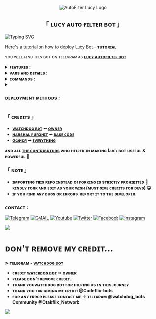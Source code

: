 <p align="center">
  <img src="https://graph.org/file/d88debe319cd52d403748.jpg" alt="AutoFilter Lucy Logo">
</p>
<h2 align="center">
  「 ʟᴜᴄʏ ᴀᴜᴛᴏ ғɪʟᴛᴇʀ ʙᴏᴛ 」
</h2>


![Typing SVG](https://readme-typing-svg.herokuapp.com/?lines=LUCY+AUTO+FILTER+BOT+!;CREATED+BY+CODEFLIX+BOTS!;A+ADVANCE+BOT+WITH+COOL+FEATURES!)
</p>

Here's a tutorial on how to deploy Lucy Bot - <b>[ᴛᴜᴛᴏʀɪᴀʟ](https://youtu.be/ogrubGanI_M?si=Q57HMr7q_kAdETun)</b>

ʏᴏᴜ ᴡɪʟʟ ꜰɪɴᴅ ᴛʜɪs ʙᴏᴛ ᴏɴ ᴛᴇʟᴇɢʀᴀᴍ ᴀs <b>[ʟᴜᴄʏ ᴀᴜᴛᴏғɪʟᴛᴇʀ ʙᴏᴛ](https://telegram.me/WD_filebot)</b>

<details>
  <summary><b>ꜰᴇᴀᴛᴜʀᴇs :</b></summary>

## ꜰᴇᴀᴛᴜʀᴇs
- [x] 𝑺𝒉𝒐𝒓𝒕𝒏𝒆𝒓 𝑺𝒖𝒑𝒑𝒐𝒓𝒕 𝒊𝒏 𝑺𝒕𝒓𝒆𝒂𝒎 𝒂𝒏𝒅 𝑫𝒐𝒘𝒏𝒍𝒐𝒂𝒅 𝒇𝒆𝒂𝒕𝒖𝒓𝒆 (coming soon)
- [x] 𝑮𝒐𝒐𝒅 𝑴𝒐𝒓𝒏𝒊𝒏𝒈, 𝑨𝒇𝒕𝒆𝒓𝒏𝒐𝒐𝒏, 𝑬𝒗𝒆𝒏𝒊𝒏𝒈, 𝑵𝒊𝒈𝒉𝒕 𝒘𝒊𝒔𝒉𝒆𝒔 
- [x] 𝑹𝒆𝒒𝒖𝒆𝒔𝒕 𝒕𝒐 𝒋𝒐𝒊𝒏 𝒊𝒏 𝑭𝒔𝒖𝒃
- [x] 𝑩𝒆𝒔𝒕 𝑺𝒕𝒓𝒆𝒂𝒎𝒊𝒏𝒈 𝑾𝒆𝒃𝒔𝒊𝒕𝒆 (coming soon)
- [x] 𝑷𝒓𝒆𝒎𝒊𝒖𝒎 𝒎𝒆𝒎𝒃𝒆𝒓𝒔𝒉𝒊𝒑 𝒎𝒂𝒏𝒂𝒈𝒆𝒎𝒆𝒏𝒕 
- [x] 𝐶𝑢𝑠𝑡𝑜𝑚 𝑆ℎ𝑜𝑟𝑡𝑛𝑒𝑟 ( 𝐴𝑙𝑙 𝑊𝑒𝑏𝑠𝑖𝑡𝑒𝑠 )
- [x] 𝑆𝑡𝑟𝑒𝑎𝑚 𝑜𝑛𝑙𝑖𝑛𝑒 𝑎𝑛𝑑 𝐹𝑎𝑠𝑡 𝐷𝑜𝑤𝑛𝑙𝑜𝑎𝑑
- [x] 𝐼𝑀𝐷𝐵 𝑇𝑒𝑚𝑝𝑙𝑎𝑡𝑒 𝑆𝑒𝑡
- [x] 𝐼𝑛𝑑𝑒𝑥𝑒𝑠 𝐹𝑖𝑙𝑒𝑠 𝑎𝑏𝑜𝑣𝑒 2𝐺𝐵
- [x] 𝑃𝑟𝑒𝐷𝑉𝐷 𝑎𝑛𝑑 𝐶𝑎𝑚𝑅𝑖𝑝 𝐷𝑒𝑙𝑒𝑡𝑒 𝑀𝑜𝑑𝑒
- [x] 𝑀𝑢𝑙𝑡𝑖𝑝𝑙𝑒 𝐹𝑖𝑙𝑒 𝐷𝑒𝑙𝑒𝑡𝑖𝑜𝑛
- [x] 𝑆𝑒𝑡𝑡𝑖𝑛𝑔𝑠 𝑀𝑒𝑛𝑢
- [x] 𝐹𝑜𝑟𝑐𝑒 𝑆𝑢𝑏𝑠𝑐𝑟𝑖𝑝𝑡𝑖𝑜𝑛
- [x] 𝑊𝑒𝑙𝑐𝑜𝑚𝑒 𝑀𝑒𝑠𝑠𝑎𝑔𝑒
- [x] 𝐴𝑢𝑡𝑜𝑚𝑎𝑡𝑖𝑐 𝐹𝑖𝑙𝑒 𝐹𝑖𝑙𝑡𝑒𝑟𝑖𝑛𝑔
- [x] 𝐷𝑜𝑢𝑏𝑙𝑒 𝐹𝑖𝑙𝑡𝑒𝑟 𝐵𝑢𝑡𝑡𝑜𝑛
- [x] 𝑆𝑖𝑛𝑔𝑙𝑒 𝐹𝑖𝑙𝑡𝑒𝑟 𝐵𝑢𝑡𝑡𝑜𝑛
- [x] 𝐵𝑜𝑡 𝑃𝑀 𝐹𝑖𝑙𝑒 𝑆𝑒𝑛𝑑 𝑀𝑜𝑑𝑒
- [x] 𝐴𝑢𝑡𝑜 𝐹𝑖𝑙𝑒 𝑆𝑒𝑛𝑑
- [x] 𝐹𝑜𝑟𝑤𝑎𝑟𝑑 𝑅𝑒𝑠𝑡𝑟𝑖𝑐𝑡𝑖𝑜𝑛
- [x] 𝐹𝑖𝑙𝑒 𝑃𝑟𝑜𝑡𝑒𝑐𝑡
- [x] 𝑀𝑎𝑛𝑢𝑎𝑙 𝐹𝑖𝑙𝑒 𝐹𝑖𝑙𝑡𝑒𝑟𝑖𝑛𝑔
- [x] 𝐺𝑙𝑜𝑏𝑎𝑙 𝐹𝑖𝑙𝑒 𝐹𝑖𝑙𝑡𝑒𝑟𝑖𝑛𝑔
- [x] 𝐼𝑀𝐷𝐵
- [x] 𝐴𝑑𝑚𝑖𝑛 𝐶𝑜𝑚𝑚𝑎𝑛𝑑𝑠
- [x] 𝑈𝑠𝑒𝑟 𝐵𝑟𝑜𝑎𝑑𝑐𝑎𝑠𝑡
- [x] 𝐺𝑟𝑜𝑢𝑝 𝐵𝑟𝑜𝑎𝑑𝑐𝑎𝑠𝑡
- [x] 𝐼𝑛𝑑𝑒𝑥
- [x] 𝐼𝑀𝐷𝐵 𝑠𝑒𝑎𝑟𝑐ℎ
- [x] 𝐼𝑛𝑙𝑖𝑛𝑒 𝑆𝑒𝑎𝑟𝑐ℎ
- [x] 𝑅𝑎𝑛𝑑𝑜𝑚 𝑝𝑖𝑐𝑠
- [x] 𝑖𝑑𝑠 𝑎𝑛𝑑 𝑈𝑠𝑒𝑟 𝑖𝑛𝑓𝑜 
- [x] 𝑆𝑡𝑎𝑡𝑠
- [x] 𝑈𝑠𝑒𝑟𝑠
- [x] 𝐶ℎ𝑎𝑡𝑠
- [x] 𝑈𝑠𝑒𝑟 𝐵𝑎𝑛
- [x] 𝑈𝑠𝑒𝑟 𝑈𝑛𝑏𝑎𝑛
- [x] 𝐶ℎ𝑎𝑡 𝐿𝑒𝑎𝑣𝑒
- [x] 𝐶ℎ𝑎𝑡 𝐷𝑖𝑠𝑎𝑏𝑙𝑒
- [x] 𝑆𝑝𝑒𝑙𝑙𝑖𝑛𝑔 𝐶ℎ𝑒𝑐𝑘 𝐹𝑒𝑎𝑡𝑢𝑟𝑒
- [x] 𝐹𝑖𝑙𝑒 𝑆𝑡𝑜𝑟𝑒
- [x] 𝐴𝑢𝑡𝑜 𝐷𝑒𝑙𝑒𝑡𝑒
- [x] ᴛᴇʟᴇɢʀᴀᴘʜ
- [x] ɢᴏᴏɢʟᴇ ᴀɪ
- [x] sᴏɴɢ ᴅᴏᴡɴʟᴏᴀᴅᴇʀ (ғʀᴏᴍ ʏᴏᴜᴛᴜʙᴇ)
- [x] ʀɪɴɢᴛᴜɴᴇ ᴅᴏᴡɴʟᴏᴀᴅᴇʀ
- [x] sᴛɪᴄᴋᴇʀ ɪᴅ
- [x] sᴘᴏᴛɪғʏ (ɴᴏᴡ ᴏɴʟʏ ғɪɴᴅ ᴛʜᴇ ᴅᴇᴛᴀɪʟs ᴏғ sᴏɴɢ)
- [x] ʀᴇᴘᴏ sᴇᴀʀᴄʜ
- [x] ᴘɪɴɢ(ᴀᴅᴍɪɴs) ᴄᴏᴍᴍᴀɴᴅ ʜᴀɴᴅʟᴇʀ "."
- [x] ʙƦᴏᴀᴅᴄᴀsᴛ, ɢƦᴏᴜᴘ ʙƦᴏᴀᴅᴄᴀsᴛ (ᴀᴅᴍɪɴs)
- [x] sᴛᴀᴛs
- [x] ɪᴅ ᴀɴᴅ ᴜsᴇʀ ɪɴғᴏ
- [x] ᴏᴛʜᴇʀ ᴀᴅᴍɪɴ ᴄᴏᴍᴍᴀɴᴅs

<b>ᴛᴏ ᴋɴᴏᴡ ᴀʙᴏᴜᴛ ᴀʟʟ ғᴇᴀᴛᴜʀᴇs, ᴊᴏɪɴ ᴏᴜʀ  <a href='https://t.me/watchdog_bots'>ᴜᴘᴅᴀᴛᴇs ᴄʜᴀɴɴᴇʟ</a>.</b>
</details>

<details>
   <summary><b>ᴠᴀʀs ᴀɴᴅ ᴅᴇᴛᴀɪʟs :</b></summary>

### Required Variables
* `BOT_TOKEN`: Create a bot using [@BotFather](https://telegram.dog/BotFather), and get the Telegram API token.
* `API_ID`: Get this value from [telegram.org](https://my.telegram.org/apps)
* `API_HASH`: Get this value from [telegram.org](https://my.telegram.org/apps)
* `CHANNELS`: Username or ID of channel or group. Separate multiple IDs by space
* `ADMINS`: Username or ID of Admin. Separate multiple Admins by space
* `DATABASE_URI`: [mongoDB](https://www.mongodb.com) URI. Get this value from [mongoDB](https://www.mongodb.com). For more help watch this [video](https://youtu.be/1G1XwEOnxxo)
* `DATABASE_NAME`: Name of the database in [mongoDB](https://www.mongodb.com).
* `LOG_CHANNEL` : A channel to log the activities of bot. Make sure bot is an admin in the channel.
### Optional Variables
* `PICS`: Telegraph links of images to show in start message.( Multiple images can be used separated by space )
* `FILE_STORE_CHANNEL`: Channel from were file store links of posts should be made.Separate multiple IDs by space
* `GOOGLE_API_KEY` : Get the value from [ɢᴏᴏɢʟᴇ ᴀɪ](https://t.me/Pere_dude)
* Check [info.py](https://github.com/erotixe/AutoFilter/blob/main/info.py) for more optional variables
</details>

<details><summary><b>ᴄᴏᴍᴍᴀɴᴅs :</b></summary>
  
## ᴄᴏᴍᴍᴀɴᴅs
- [x] start - ꜱᴛᴀʀᴛ ᴍᴇ...
- [x] connect - ᴄᴏɴɴᴇᴄᴛ ʏᴏᴜʀ ɢʀᴏᴜᴘ ɪɴ ᴘᴍ...
- [x] shortlink - ᴄᴏɴɴᴇᴄᴛ ʏᴏᴜʀ ꜱʜᴏʀᴛɴᴇʀ ᴡᴇʙꜱɪᴛᴇ...
- [x] set_tutorial - ꜱᴇᴛ ʏᴏᴜʀ ʜᴏᴡ ᴛᴏ ᴅᴏᴡɴʟᴏᴀᴅ ᴠɪᴅ...
- [x] remove_tutorial - ʀᴇᴍᴏᴠᴇ ʏᴏᴜʀ ʜᴏᴡ ᴛᴏ ᴅᴏᴡɴʟᴏᴀᴅ ᴠɪᴅ...
- [x] settings - ᴄʜᴀɴɢᴇ ʙᴏᴛ ꜱᴇᴛᴛɪɴɢꜱ...
- [x] disconnect - ᴅɪꜱᴄᴏɴɴᴇᴄᴛ ʏᴏᴜʀ ɢʀᴏᴜᴘ...
- [x] connections - ʏᴏᴜʀ ᴄᴏɴɴᴇᴄᴛᴇᴅ ɢʀᴏᴜᴘꜱ...
- [x] plan - ᴄʜᴇᴄᴋ ᴀᴠᴀɪʟᴀʙʟᴇ ᴘʀᴇᴍɪᴜᴍ ᴍᴇᴍʙᴇʀꜱʜɪᴘ ᴘʟᴀɴꜱ...
- [x] myplan - ᴄʜᴇᴄᴋ ʏᴏᴜʀ ᴄᴜʀʀᴜɴᴛ ᴘʟᴀɴ...
- [x] stats - ᴄʜᴇᴄᴋ ᴍʏ ᴅᴀᴛᴀʙᴀꜱᴇ...
- [x] info - ɢᴇᴛ ᴜꜱᴇʀ ɪɴꜰᴏ...
- [x] id - ɢᴇᴛ ᴛᴇʟᴇɢʀᴀᴍ ɪᴅ...
- [x] shortlink_info - ɢᴇᴛ ʏᴏᴜʀ ᴄᴜʀʀᴇɴᴛ ꜱʜᴏʀᴛʟɪɴᴋ ɪɴꜰᴏ...
- [x] shorlinkon - ᴏɴ ʏᴏᴜʀ ᴄᴜʀʀᴇɴᴛ ꜱʜᴏʀᴛʟɪɴᴋ ꜰʀᴏᴍ ɢʀᴘ...
- [x] shortlinkoff - ᴏꜰꜰ ʏᴏᴜʀ ᴄᴜʀʀᴇɴᴛ ꜱʜᴏʀᴛʟɪɴᴋ ꜰʀᴏᴍ ɢʀᴘ...
- [x] link - ᴄʀᴇᴀᴛᴇ ʟɪɴᴋ ꜰᴏʀ ᴏɴᴇ ᴘᴏꜱᴛ...
- [x] batch - ᴄʀᴇᴀᴛᴇ ʟɪɴᴋ ꜰᴏʀ ʙᴜʟᴋ ᴘᴏꜱᴛꜱ...
- [x] deleteall - ᴅᴇʟᴇᴛᴇ ᴀʟʟ ꜰɪʟᴇꜱ ꜰʀᴏᴍ ᴅʙ...
- [x] delete - ᴅᴇʟᴇᴛᴇ ꜱᴘᴇᴄɪꜰɪᴄ ꜰɪʟᴇ ꜰʀᴏᴍ ᴅʙ...
- [x] deletefiles - ᴅᴇʟᴇᴛᴇ ᴘʀᴇᴅᴠᴅ ᴀɴᴅ ᴄᴀᴍʀɪᴘ ꜰɪʟᴇꜱ...
- [x] broadcast - ʙʀᴏᴀᴅᴄᴀꜱᴛ ᴍᴇꜱꜱᴀɢᴇ ᴛᴏ ᴜꜱᴇʀꜱ...
- [x] grp_broadcast - ʙʀᴏᴀᴅᴄᴀꜱᴛ ᴍᴇꜱꜱᴀɢᴇꜱ ᴛᴏ ɢʀᴏᴜᴘꜱ...
- [x] enable - ᴇɴᴀʙʟᴇ ᴛᴏ ᴊᴏɪɴ ɪɴ ɢʀᴏᴜᴘ...
- [x] disable - ᴅɪꜱᴀʙʟᴇ ᴀɴʏ ɢʀᴏᴜᴘ...
- [x] leave - ʟᴇᴀᴠᴇ ꜰʀᴏᴍ ᴀɴʏ ɢʀᴏᴜᴘ...
- [x] ban - ʙᴀɴ ᴜꜱᴇʀ ᴛᴏ ᴜꜱᴇ ʙᴏᴛ...
- [x] unban - ᴜɴʙᴀɴ ᴜꜱᴇʀ ᴛᴏ ᴜꜱᴇ ʙᴏᴛ...
- [x] add_premium - ᴀᴅᴅ ᴀɴʏ ᴜꜱᴇʀ ᴛᴏ ᴘʀᴇᴍɪᴜᴍ...
- [x] remove_premium - ʀᴇᴍᴏᴠᴇ ᴀɴʏ ᴜꜱᴇʀ ꜰʀᴏᴍ ᴘʀᴇᴍɪᴜᴍ...
- [x] premium_users - ɢᴇᴛ ʟɪꜱᴛ ᴏꜰ ᴘʀᴇᴍɪᴜᴍ ᴜꜱᴇʀꜱ...
- [x] restart - ʀᴇꜱᴛᴀʀᴛ ᴛʜᴇ ʙᴏᴛ...

and more....

## ᴀᴅᴍɪɴ ᴄᴏᴍᴍᴀɴᴅs
- [x]  ᴜsᴇʀs - ᴛᴏ ᴠɪᴇᴡ ᴏғ ʟɪsᴛᴏғ ᴜsᴇʀs, ᴜsɪɴɢ ʙᴏᴛ [ғᴏʀ ᴀᴅᴍɪɴs ᴜsᴇ ᴏɴʟʏ]
- [x]  ʙʀᴏᴀᴅᴄᴀsᴛ - ᴍᴇssᴀɢᴇ ʙʀᴏᴀᴅᴄᴀsᴛ ᴄᴏᴍᴍᴀɴᴅ [ғᴏʀ ᴀᴅᴍɪɴs ᴜsᴇ ᴏɴʟʏ]
- [x]  ʙᴀɴ - ʟᴇᴛs ʏᴏᴜ ʙᴀɴ ᴀ ᴜsᴇʀ ғʀᴏᴍ ᴛʜᴇ ɢʀᴏᴜᴘ ᴡɪᴛʜᴏᴜᴛ ɢɪᴠɪɴɢ ʜɪᴍ ᴛʜᴇ ᴘᴏssɪʙɪʟɪᴛʏ ᴛᴏ Jᴏɪɴ ᴀɢᴀɪɴ ᴜsɪɴɢ ᴛʜᴇ ʟɪɴᴋ ᴏғ ᴛʜᴇ ɢʀᴏᴜᴘ. [ғᴏʀ ᴀᴅᴍɪɴs ᴜsᴇ ᴏɴʟʏ].
- [x]  sᴇᴛᴛɪɴɢs - ʟᴇᴛs ʏᴏᴜ ᴍᴀɴᴀɢᴇ ᴀʟʟ ᴛʜᴇ Bᴏᴛ sᴇᴛᴛɪɴɢs ɪɴ ᴀ ɢʀᴏᴜᴘ.  [ғᴏʀ ᴀᴅᴍɪɴs ᴜsᴇ ᴏɴʟʏ]
- [x]  ᴍᴜᴛᴇ/ᴋɪᴄᴋ - ʟᴇᴛs ʏᴏᴜ ʀᴇᴍᴏᴠᴇ ᴀ ᴜsᴇʀ ғʀᴏᴍ ɢʀᴏᴜᴘ's ʙʟᴀᴄᴋʟɪsᴛ, ɢɪᴠɪɴɢ ᴛʜᴇᴍ ᴛʜᴇ ᴘᴏssɪʙɪʟɪᴛʏ ᴛᴏ Jᴏɪɴ ᴀɢᴀɪɴ ᴡɪᴛʜ ᴛʜᴇ ʟɪɴᴋ ᴏғ ᴛʜᴇ ɢʀᴏᴜᴘ.  [ғᴏʀ ᴀᴅᴍɪɴs ᴜsᴇ ᴏɴʟʏ].
</details>

<details>
<summary><h3><b>ᴅᴇᴘʟᴏʏᴍᴇɴᴛ ᴍᴇᴛʜᴏᴅs :</b></h3></summary>
<h3 align="center">
    ─「 ᴅᴇᴩʟᴏʏ ᴏɴ ʜᴇʀᴏᴋᴜ 」─
</h3>

<p align="center"><a href="https://heroku.com/deploy?template=https://github.com/Codeflix-Bots/AutoFilter">
  <img src="https://www.herokucdn.com/deploy/button.svg" alt="Deploy On Heroku">
</a></p>
<h3 align="center">
    ─「 ᴅᴇᴩʟᴏʏ ᴏɴ ᴋᴏʏᴇʙ 」─
</h3>
<p align="center"><a href="https://app.koyeb.com/deploy?type=git&repository=github.com/Codeflix-Bots/AutoFilter&branch=Lucy-main&name=lucy-main">
  <img src="https://www.koyeb.com/static/images/deploy/button.svg" alt="Deploy On Koyeb">
</a></p>
<h3 align="center">
    ─「 ᴅᴇᴩʟᴏʏ ᴏɴ ʀᴀɪʟᴡᴀʏ 」─
</h3>
<p align="center"><a href="https://railway.app/deploy?template=https://github.com/Codeflix-Bots/AutoFilter">
     <img height="45px" src="https://railway.app/button.svg">
</a></p>
<h3 align="center">
    ─「 ᴅᴇᴩʟᴏʏ ᴏɴ ʀᴇɴᴅᴇʀ 」─
</h3>
<p align="center"><a href="https://render.com/deploy?repo=https://github.com/Codeflix-Bots/AutoFilter">
<img src="https://render.com/images/deploy-to-render-button.svg" alt="Deploy to Render">
</a></p>
<h3 align="center">
    ─「 ᴅᴇᴩʟᴏʏ ᴏɴ ᴠᴘs 」─
</h3>
<p>
<pre>
git clone https://github.com/Codeflix-Bots/AutoFilter
cd AutoFilter
virtualenv -p /usr/bin/python3 venv
. ./venv/bin/activate
pip install -r requirements.txt
python3 bot.py
</pre>
</p>
</details>


<h3>「 ᴄʀᴇᴅɪᴛs 」
</h3>

- <b>[ᴡᴀᴛᴄʜᴅᴏɢ ʙᴏᴛ](https://t.me/watchdog_bots)  ➻  [ᴏᴡɴᴇʀ](https://t.me/watchdog_bots) </b>
- <b>[ʜᴀʀsʜᴀʟ ᴘᴜʀᴏʜɪᴛ](https://t.me/sd_bots)  ➻  [ʙᴀsᴇ ᴄᴏᴅᴇ](https://github.com/HarshalPurohitEdits/TheMovieProviderBot/tree/main) </b>
- <b>[σωиєя](https://github.com/erotixe)  ➻  [ᴇᴠᴇʀʏᴛʜɪɴɢ](https://Pere_dude) </b>
 
<b>ᴀɴᴅ ᴀʟʟ [ᴛʜᴇ ᴄᴏɴᴛʀɪʙᴜᴛᴏʀs](https://telegram.me/codeflix-bots) ᴡʜᴏ ʜᴇʟᴩᴇᴅ ɪɴ ᴍᴀᴋɪɴɢ 𝐋ᴜᴄʏ ʙᴏᴛ ᴜsᴇꜰᴜʟ & ᴩᴏᴡᴇʀꜰᴜʟ 🖤 </b>


<h3>「 ɴᴏᴛᴇ 」
</h3>

 - <b>ɪᴍᴘᴏʀᴛɪɴɢ ᴛʜɪs ʀᴇᴘᴏ ɪɴsᴛᴇᴀᴅ ᴏғ ғᴏʀᴋɪɴɢ ɪs sᴛʀɪᴄᴛʟʏ ᴘʀᴏʜɪʙɪᴛᴇᴅ 🚫 ᴋɪɴᴅʟʏ ғᴏʀᴋ ᴀɴᴅ ᴇᴅɪᴛ ᴀs ʏᴏᴜʀ ᴡɪsʜ (ᴍᴜsᴛ ɢɪᴠᴇ ᴄʀᴇᴅɪᴛs ғᴏʀ ᴅᴇᴠs) 🙃</b>
 - <b>ɪғ ʏᴏᴜ ғɪɴᴅ ᴀɴʏ ʙᴜɢs ᴏʀ ᴇʀʀᴏʀs, ʀᴇᴘᴏʀᴛ ɪᴛ ᴛᴏ ᴛʜᴇ ᴅᴇᴠᴇʟᴏᴘᴇʀ.</b>

### ᴄᴏɴᴛᴀᴄᴛ :
<a href="https://t.me/pere_official"><img title="Telegram" src="https://img.shields.io/badge/Telegram-%23000000.svg?&style=for-the-badge&logo=telegram&logoColor=61DAFB"></a>
<a href="https://mail.google.com/mail/?view=cm&fs=1&to=teamnetflixe@outlook.com"><img title="GMAIL" src="https://img.shields.io/badge/Gmail-D14836?style=for-the-badge&logo=gmail&logoColor=white"></a>
<a href="https://youtube.com/"><img title="Youtube" src="https://img.shields.io/badge/youtube-%230077B5.svg?&style=for-the-badge&logo=youtube&logoColor=white"></a>
<a href="https://twitter.com/"><img title="Twitter" src="https://img.shields.io/badge/Twitter-12100E?style=for-the-badge&logo=twitter&logoColor=white"></a>
<a href="https://facebook.com/"><img title="Facebook" src="https://img.shields.io/badge/facebook-%231877F2.svg?&style=for-the-badge&logo=facebook&logoColor=white"></a>
<a href="https://instagram.com/x.e.n.o.x"><img title="Instagram" src="https://img.shields.io/badge/instagram-%23E4405F.svg?&style=for-the-badge&logo=instagram&logoColor=white"></a>
  
<img src="https://user-images.githubusercontent.com/73097560/115834477-dbab4500-a447-11eb-908a-139a6edaec5c.gif">



 # <b>ᴅᴏɴ'ᴛ ʀᴇᴍᴏᴠᴇ ᴍʏ ᴄʀᴇᴅɪᴛ...

<b>⋗  ᴛᴇʟᴇɢʀᴀᴍ - <b>[ᴡᴀᴛᴄʜᴅᴏɢ ʙᴏᴛ](https://t.me/watchdog_bots)</b>

- ᴄʀᴇᴅɪᴛ <b>[ᴡᴀᴛᴄʜᴅᴏɢ ʙᴏᴛ](https://t.me/watchdog_bots)  ➻  [ᴏᴡɴᴇʀ](https://t.me/Pere_dude) </b>
- ᴘʟᴇᴀsᴇ ᴅᴏɴ'ᴛ ʀᴇᴍᴏᴠᴇ ᴄʀᴇᴅɪᴛ..
- ᴛʜᴀɴᴋ ʏᴏᴜᴡᴀᴛᴄʜᴅᴏɢ ʙᴏᴛ ғᴏʀ ʜᴇʟᴘɪɴɢ ᴜs ɪɴ ᴛʜɪs ᴊᴏᴜʀɴᴇʏ 
- ᴛʜᴀɴᴋ ʏᴏᴜ ғᴏʀ ɢɪᴠɪɴɢ ᴍᴇ ᴄʀᴇᴅɪᴛ @Codeflix-bots  
- ғᴏʀ ᴀɴʏ ᴇʀʀᴏʀ ᴘʟᴇᴀsᴇ ᴄᴏɴᴛᴀᴄᴛ ᴍᴇ -> ᴛᴇʟᴇɢʀᴀᴍ @watchdog_bots Community @Otakflix_Network </b>

<img src="https://user-images.githubusercontent.com/73097560/115834477-dbab4500-a447-11eb-908a-139a6edaec5c.gif">
